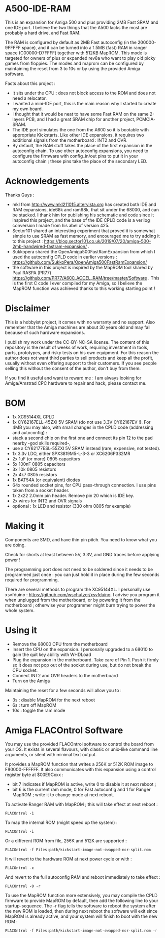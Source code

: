 # A500-IDE-RAM
This is an expansion for Amiga 500 and plus providing 2MB Fast SRAM and one IDE port. I believe the two things that the A500 lacks the most are probably a hard drive, and Fast RAM.

The RAM is configured by default as 2MB Fast autoconfig (in the 200000-9FFFFF space), and it can be turned into a 1.5MB (fast) RAM in ranger space (C00000-D7FFFF) together with 512KB MapROM. This mode is targeted for owners of plus or expanded rev8a who want to play old picky games from floppies. The modes and maprom can be configured by maintaining the reset from 3 to 10s or by using the provided Amiga software.

Facts about this project :
- It sits under the CPU : does not block access to the ROM and does not need a relocator.
- I wanted a mini-IDE port, this is the main reason why I started to create my own board.
- I thought that it would be neat to have some Fast RAM on the same 2-layers PCB, and I had a great SRAM chip for another project, PCMCIA-SRAM.
- The IDE port simulates the one from the A600 so it is bootable with appropriate Kickstarts. Like other IDE expansions, it requires two additional signals from the motherboard : INT2 and OVR.
- By default, the RAM stuff takes the place of the first expansion in the autoconfig chain. To use other autoconfig expansions, you need to configure the firmware with config_in/out pins to put it in your autoconfig chain ; these pins take the place of the secondary LED.

# Acknowledgements
Thanks Guys :
- mkl from http://www.mkl211015.altervista.org has created both IDE and RAM expansions, ide68k and ram68k, that sit under the 68000, and can be stacked. I thank him for publishing his schematic and code since it inspired this project, and the base of the IDE CPLD code is a verilog conversion I made from his abel of version 425.
- Sector101 shared an interesting experiment that proved it is somewhat simple to use SRAM as fast memory, and encouraged me to try adding it to this project : https://blog.sector101.co.uk/2019/07/20/amiga-500-2mb-handwired-fastram-expansion/ .
- Sukkopera shared the OpenAmiga500FastRamExpansion from which I used the autoconfig CPLD code in earlier versions : https://github.com/SukkoPera/OpenAmiga500FastRamExpansion/
- the software in this project is inspired by the MapROM tool shared by Paul RASPA (PR77) https://github.com/PR77/A600_ACCEL_RAM/tree/master/Software . This is the first C code I ever compiled for my Amiga, so I believe the MapROM function was achieved thanks to this working starting point !

# Disclaimer
This is a hobbyist project, it comes with no warranty and no support. Also remember that the Amiga machines are about 30 years old and may fail because of such hardware expansions.

I publish my work under the CC-BY-NC-SA license. The content of this repository is the result of weeks of work, requiring investment in tools, parts, prototypes, and risky tests on his own equipment. For this reason the author does not want third parties to sell products and keep all the profit, usually without even offering support to their customers. If you see people selling this without the consent of the author, don't buy from them.

If you find it useful and want to reward me : I am always looking for Amiga/Amstrad CPC hardware to repair and hack, please contact me.

# BOM
- 1x XC95144XL CPLD
- 1x CY62167ELL-45ZXI 5V SRAM (do not use 3.3V CY62167EV !). For 4MB you may also, with small changes in the CPLD code (addressing and autoconfig) :
 - stack a second chip on the first one and connect its pin 12 to the pad nearby -god skills required-,
 - use a CY62177ESL-55ZXI 5V SRAM instead (rare, expensive, not tested).
- 1x 3.3v LDO, either SPX3819M5-L-3-3 or XC6206P332MR
- 2x 1uF (or more) 0805 capacitors
- 5x 100nF 0805 capacitors
- 3x 10k 0805 resistors
- 2x 4k7 0805 resistors
- 1x BAT54A (or equivalent) diodes
- 64x rounded socket pins, for CPU pass-through connection. I use pins taken from a socket header.
- 1x 2x22 2.0mm pin header. Remove pin 20 which is IDE key.
- 2x wires for INT2 and OVR signals
- optional : 1x LED and resistor (330 ohm 0805 for example)

# Making it
Components are SMD, and have thin pin pitch. You need to know what you are doing.

Check for shorts at least between 5V, 3.3V, and GND traces before applying power !

The programming port does not need to be soldered since it needs to be programmed just once : you can just hold it in place during the few seconds required for programming.

There are several methods to program the XC95144XL. I personally use xsvfduino : https://github.com/wschutzer/xsvfduino. I advise you program it when unplugged from the motherboard, or by powering it from the motherboard ; otherwise your programmer might burn trying to power the whole system.

# Using it
- Remove the 68000 CPU from the motherboard
- Insert the CPU on the expansion. I personally upgraded to a 68010 to gain the quit key ability with WHDLoad
- Plug the expansion in the motherboard. Take care of Pin 1. Push it firmly so it does not pop out of the socket during use, but do not break the CPU socket.
- Connect INT2 and OVR headers to the motherboard
- Turn on the Amiga

Maintaining the reset for a few seconds will allow you to :
- 3s : disable MapROM for the next reboot
- 6s : turn off MapROM
- 10s : toggle the ram mode

# Amiga FLACOntrol Software
You may use the provided FLACOntrol software to control the board from your OS. It exists in several flavours, with classic or unix-like command line arguments, or silent with minimal text output.

It provides a MapROM function that writes a 256K or 512K ROM image to F80000-FFFFFF.
It also communicates with this expansion using a control register byte at $00E9Cxxx :
- bit 7 indicates if MapROM is active, write 0 to disable it at next reboot ;
- bit 6 is the current ram mode, 0 for Fast autoconfig and 1 for Ranger MapROM ; write it to change mode at next reboot.

To activate Ranger RAM with MapROM ; this will take effect at next reboot :
```
FLACOntrol -1
```
To map the internal ROM (might speed up the system) :
```
FLACOntrol -i
```
Or a different ROM from file, 256K and 512K are supported :
```
FLACOntrol -f Files:path/kickstart-image-not-swapped-nor-split.rom
```
It will revert to the hardware ROM at next power cycle or with :
```
FLACOntrol -x
```
And revert to the full autoconfig RAM and reboot immediately to take effect :
```
FLACOntrol -0 -r
```

To use the MapROM function more extensively, you may compile the CPLD firmware to provide MapROM by default, then add the following line to your startup-sequence. The -r flag tells the software to reboot the system after the new ROM is loaded, then during next reboot the software will exit since MapROM is already active, and your system will finish to boot with the new ROM :
```
FLACOntrol -f Files:path/kickstart-image-not-swapped-nor-split.rom -r
```


